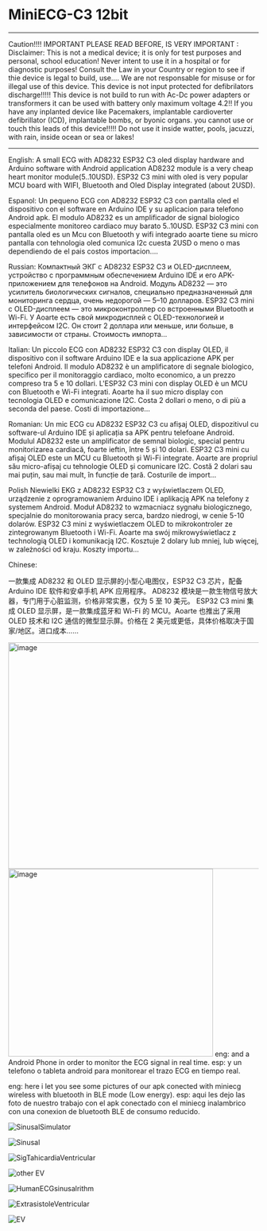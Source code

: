 # MiniECG-C3 12bit
********************************************************************************************************************************************************************************
Caution!!!!
IMPORTANT PLEASE READ BEFORE, IS VERY IMPORTANT :
Disclaimer: This is not a medical device; it is only for test purposes and personal, school education!
Never intent to use it in a hospital or for diagnostic purposes!
Consult the Law in your Country or region to see if thie device is legal to build, use.... We are not responsable for misuse or for illegal use of this device.
This device is not input protected for defibrilators discharge!!!!!
This device is not build to run with Ac-Dc power adapters or transformers it can be used with battery only maximum voltage 4.2!!
If you have any inplanted device like Pacemakers, implantable cardioverter defibrillator (ICD), implantable bombs, or byonic organs. you cannot use or touch this leads of this device!!!!!
Do not use it inside watter, pools, jacuzzi, with rain, inside ocean or sea or lakes!

*******************************************************************************************************************************************************************************




English:
A small ECG with AD8232 ESP32 C3 oled display hardware and Arduino software with Android application
AD8232 module is a very cheap heart monitor module(5..10USD).
ESP32 C3 mini with oled is very popular MCU board with WIFI, Bluetooth and Oled Display integrated (about 2USD).  

Espanol:
Un pequeno ECG con AD8232 ESP32 C3 con pantalla oled el dispositivo con el software en Arduino IDE y su aplicacion para telefono Android apk.
El modulo AD8232 es un amplificador de signal biologico especialmente monitoreo cardiaco muy barato 5..10USD.
ESP32 C3 mini con pantalla oled es un Mcu con Bluetooth y wifi integrado aoarte tiene su micro pantalla con tehnologia oled comunica I2c cuesta 2USD o meno o mas dependiendo de el pais costos importacion....

Russian:
Компактный ЭКГ с AD8232 ESP32 C3 и OLED-дисплеем, устройство с программным обеспечением Arduino IDE и его APK-приложением для телефонов на Android.
Модуль AD8232 — это усилитель биологических сигналов, специально предназначенный для мониторинга сердца, очень недорогой — 5–10 долларов.
ESP32 C3 mini с OLED-дисплеем — это микроконтроллер со встроенными Bluetooth и Wi-Fi. У Aoarte есть свой микродисплей с OLED-технологией и интерфейсом I2C. Он стоит 2 доллара или меньше, или больше, в зависимости от страны. Стоимость импорта...

Italian:
Un piccolo ECG con AD8232 ESP32 C3 con display OLED, il dispositivo con il software Arduino IDE e la sua applicazione APK per telefoni Android.
Il modulo AD8232 è un amplificatore di segnale biologico, specifico per il monitoraggio cardiaco, molto economico, a un prezzo compreso tra 5 e 10 dollari.
L'ESP32 C3 mini con display OLED è un MCU con Bluetooth e Wi-Fi integrati. Aoarte ha il suo micro display con tecnologia OLED e comunicazione I2C. Costa 2 dollari o meno, o di più a seconda del paese. Costi di importazione...

Romanian:
Un mic ECG cu AD8232 ESP32 C3 cu afișaj OLED, dispozitivul cu software-ul Arduino IDE și aplicația sa APK pentru telefoane Android.
Modulul AD8232 este un amplificator de semnal biologic, special pentru monitorizarea cardiacă, foarte ieftin, între 5 și 10 dolari.
ESP32 C3 mini cu afișaj OLED este un MCU cu Bluetooth și Wi-Fi integrate. Aoarte are propriul său micro-afișaj cu tehnologie OLED și comunicare I2C. Costă 2 dolari sau mai puțin, sau mai mult, în funcție de țară. Costurile de import...

Polish
Niewielki EKG z AD8232 ESP32 C3 z wyświetlaczem OLED, urządzenie z oprogramowaniem Arduino IDE i aplikacją APK na telefony z systemem Android.
Moduł AD8232 to wzmacniacz sygnału biologicznego, specjalnie do monitorowania pracy serca, bardzo niedrogi, w cenie 5-10 dolarów.
ESP32 C3 mini z wyświetlaczem OLED to mikrokontroler ze zintegrowanym Bluetooth i Wi-Fi. Aoarte ma swój mikrowyświetlacz z technologią OLED i komunikacją I2C. Kosztuje 2 dolary lub mniej, lub więcej, w zależności od kraju. Koszty importu...

Chinese: 

一款集成 AD8232 和 OLED 显示屏的小型心电图仪，ESP32 C3 芯片，配备 Arduino IDE 软件和安卓手机 APK 应用程序。
AD8232 模块是一款生物信号放大器，专门用于心脏监测，价格非常实惠，仅为 5 至 10 美元。
ESP32 C3 mini 集成 OLED 显示屏，是一款集成蓝牙和 Wi-Fi 的 MCU。Aoarte 也推出了采用 OLED 技术和 I2C 通信的微型显示屏。价格在 2 美元或更低，具体价格取决于国家/地区。进口成本……

<img width="519" height="456" alt="image" src="https://github.com/user-attachments/assets/7d5e30c5-5458-4698-a19e-2044a3d16da1" />
<img width="412" height="378" alt="image" src="https://github.com/user-attachments/assets/c59bd2a5-3ead-4dd3-b95e-f8eb8d570397" />
eng:
and a Android Phone in order to monitor the ECG signal in real time. 
esp:
y un telefono o tableta android para monitorear el trazo ECG en tiempo real.

eng:
here i let you see some pictures of our apk conected with miniecg wireless with bluetooth in BLE mode (Low energy).
esp:
aqui les dejo las foto de nuestro trabajo con el apk conectado con el miniecg inalambrico con una conexion de bluetooth BLE de consumo reducido.

![SinusalSimulator](https://github.com/user-attachments/assets/a6e74da5-6bc0-407c-958b-69473a71414d)

![Sinusal](https://github.com/user-attachments/assets/9ed07b71-3d45-4199-ab88-67931dbdd7ff)

![SigTahicardiaVentricular](https://github.com/user-attachments/assets/18369d76-4672-44be-a3df-a4dbb4aef671)

![other EV](https://github.com/user-attachments/assets/5a3317d4-b2cb-4886-a7ad-9e85e04659f2)

![HumanECGsinusalrithm](https://github.com/user-attachments/assets/a9ac6426-9e56-405e-b182-ac34c96243f4)

![ExtrasistoleVentricular](https://github.com/user-attachments/assets/c8e4c08b-0cfb-4f2f-91ef-9fc47af27337)

![EV](https://github.com/user-attachments/assets/9bb091f7-a108-4949-b2dc-5ec13ab00d7e)

